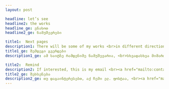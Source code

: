 ```yaml
---
layout: post

headline: let’s see 
headline2: the works
headline_ge: ვნახოთ
headline2_ge: ნამუშევრები

title1:  Next pages
description1: There will be some of my works <br>in different directions.
title1_ge: შემდეგი გვერდები
description1_ge: ამ საიტზე რამდენიმე ნამუშევარია, <br>სხვადასხვა მიმართულებით.

title2:  Remind
description2: If interested, this is my email <br><a href="mailto:contact@razmadze.ge" target="_blank">contact@razmadze.ge</a>
title2_ge: შეხსენება
description2_ge: თუ დაგაინტერესებთ, აქ ჩემი ელ. ფოსტაა, <br><a href="mailto:contact@razmadze.ge" target="_blank">contact@razmadze.ge</a>
---
```

